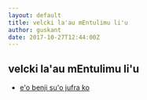 ```yaml
---
layout: default
title: velcki la'au mEntulimu li'u
author: guskant
date: 2017-10-27T12:44:00Z
---
```

## velcki la'au mEntulimu li'u

- [e'o benji su'o jufra ko](ciksidei0.html)
